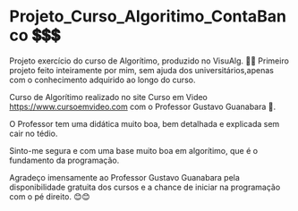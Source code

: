 # Projeto_Curso_Algoritimo_ContaBanco 💲💲💲
 Projeto exercício do curso de Algorítimo, produzido no VisuAlg. 👩‍💻
Primeiro projeto feito inteiramente por mim, sem ajuda dos universitários,apenas com o conhecimento adquirido ao longo do curso.

Curso de Algorítimo realizado no site Curso em Video https://www.cursoemvideo.com com o
Professor Gustavo Guanabara 🖖.

O Professor tem uma didática muito boa, bem detalhada e explicada sem cair no tédio.

Sinto-me segura e com uma base muito boa em algorítimo, que é o fundamento da programação.

Agradeço imensamente ao Professor Gustavo Guanabara pela disponibilidade gratuita dos cursos e a chance de iniciar na programação com o pé direito. 😊😊


